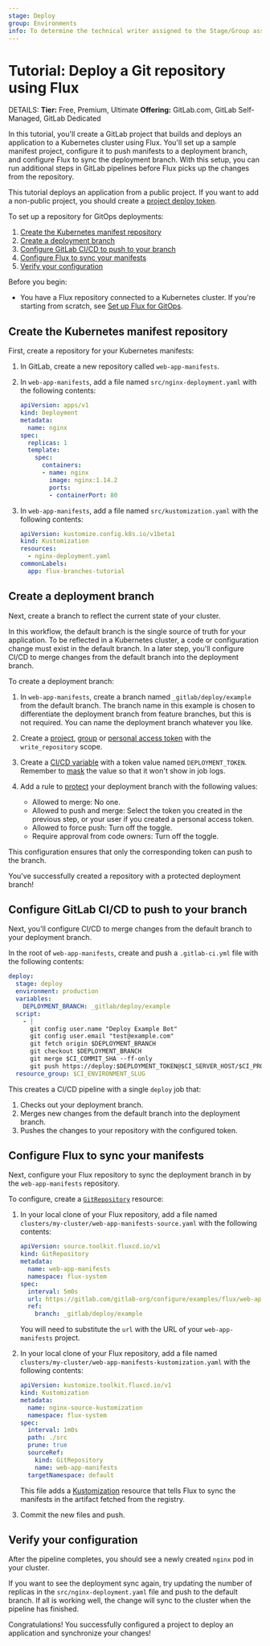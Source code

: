 ```yaml
---
stage: Deploy
group: Environments
info: To determine the technical writer assigned to the Stage/Group associated with this page, see https://handbook.gitlab.com/handbook/product/ux/technical-writing/#assignments
---
```


# Tutorial: Deploy a Git repository using Flux

DETAILS:
**Tier:** Free, Premium, Ultimate
**Offering:** GitLab.com, GitLab Self-Managed, GitLab Dedicated

In this tutorial, you'll create a GitLab project that builds and deploys an application
to a Kubernetes cluster using Flux. You'll set up a sample manifest project, configure it to
push manifests to a deployment branch, and configure Flux to sync the deployment branch. With this
setup, you can run additional steps in GitLab pipelines before Flux picks up the changes
from the repository.

This tutorial deploys an application from a public project. If you want to add a non-public project, you should create a [project deploy token](../../../project/deploy_tokens/index.md).

To set up a repository for GitOps deployments:

1. [Create the Kubernetes manifest repository](#create-the-kubernetes-manifest-repository)
1. [Create a deployment branch](#create-a-deployment-branch)
1. [Configure GitLab CI/CD to push to your branch](#configure-gitlab-cicd-to-push-to-your-branch)
1. [Configure Flux to sync your manifests](#configure-flux-to-sync-your-manifests)
1. [Verify your configuration](#verify-your-configuration)

Before you begin:

- You have a Flux repository connected to a Kubernetes cluster.
  If you're starting from scratch, see [Set up Flux for GitOps](flux_tutorial.md).

## Create the Kubernetes manifest repository

First, create a repository for your Kubernetes manifests:

1. In GitLab, create a new repository called `web-app-manifests`.
1. In `web-app-manifests`, add a file named `src/nginx-deployment.yaml` with the following contents:

   ```yaml
   apiVersion: apps/v1
   kind: Deployment
   metadata:
     name: nginx
   spec:
     replicas: 1
     template:
       spec:
         containers:
         - name: nginx
           image: nginx:1.14.2
           ports:
           - containerPort: 80
   ```

1. In `web-app-manifests`, add a file named `src/kustomization.yaml` with the following contents:

   ```yaml
   apiVersion: kustomize.config.k8s.io/v1beta1
   kind: Kustomization
   resources:
     - nginx-deployment.yaml
   commonLabels:
     app: flux-branches-tutorial
   ```

## Create a deployment branch

Next, create a branch to reflect the current state of your cluster.

In this workflow, the default branch is the single source of truth for your application.
To be reflected in a Kubernetes cluster, a code or configuration change must exist in the default branch.
In a later step, you'll configure CI/CD to merge changes from the default branch into the deployment branch.

To create a deployment branch:

1. In `web-app-manifests`, create a branch named `_gitlab/deploy/example` from the default branch. The branch name in this example is chosen to
   differentiate the deployment branch from feature branches, but this is not required. You can name the deployment branch whatever you like.
1. Create a [project](../../../../user/project/settings/project_access_tokens.md),
   [group](../../../../user/group/settings/group_access_tokens.md) or
   [personal access token](../../../../user/profile/personal_access_tokens.md) with the `write_repository` scope.
1. Create a [CI/CD variable](../../../../ci/variables/index.md) with a token value named `DEPLOYMENT_TOKEN`.
   Remember to [mask](../../../../ci/variables/index.md#mask-a-cicd-variable) the value so that it won't show in
   job logs.
1. Add a rule to [protect](../../../../user/project/repository/branches/protected.md)
   your deployment branch with the following values:

   - Allowed to merge: No one.
   - Allowed to push and merge: Select the token you created in the previous step, or your user if you created
     a personal access token.
   - Allowed to force push: Turn off the toggle.
   - Require approval from code owners: Turn off the toggle.

This configuration ensures that only the corresponding token can push to the branch.

You've successfully created a repository with a protected deployment branch!

## Configure GitLab CI/CD to push to your branch

Next, you'll configure CI/CD to merge changes from the default branch to your deployment branch.

In the root of `web-app-manifests`, create and push a `.gitlab-ci.yml` file with the following contents:

   ```yaml
   deploy:
     stage: deploy
     environment: production
     variables:
       DEPLOYMENT_BRANCH: _gitlab/deploy/example
     script:
       - |
         git config user.name "Deploy Example Bot"
         git config user.email "test@example.com"
         git fetch origin $DEPLOYMENT_BRANCH
         git checkout $DEPLOYMENT_BRANCH
         git merge $CI_COMMIT_SHA --ff-only
         git push https://deploy:$DEPLOYMENT_TOKEN@$CI_SERVER_HOST/$CI_PROJECT_PATH.git HEAD:$DEPLOYMENT_BRANCH
     resource_group: $CI_ENVIRONMENT_SLUG
   ```

This creates a CI/CD pipeline with a single `deploy` job that:

1. Checks out your deployment branch.
1. Merges new changes from the default branch into the deployment branch.
1. Pushes the changes to your repository with the configured token.

## Configure Flux to sync your manifests

Next, configure your Flux repository to sync the deployment branch in by the `web-app-manifests` repository.

To configure, create a [`GitRepository`](https://fluxcd.io/flux/components/source/gitrepositories/) resource:

1. In your local clone of your Flux repository, add a file named `clusters/my-cluster/web-app-manifests-source.yaml`
   with the following contents:

   ```yaml
   apiVersion: source.toolkit.fluxcd.io/v1
   kind: GitRepository
   metadata:
     name: web-app-manifests
     namespace: flux-system
   spec:
     interval: 5m0s
     url: https://gitlab.com/gitlab-org/configure/examples/flux/web-app-manifests-branches
     ref:
       branch: _gitlab/deploy/example
   ```

   You will need to substitute the `url` with the URL of your `web-app-manifests` project.

1. In your local clone of your Flux repository, add a file named `clusters/my-cluster/web-app-manifests-kustomization.yaml`
   with the following contents:

   ```yaml
   apiVersion: kustomize.toolkit.fluxcd.io/v1
   kind: Kustomization
   metadata:
     name: nginx-source-kustomization
     namespace: flux-system
   spec:
     interval: 1m0s
     path: ./src
     prune: true
     sourceRef:
       kind: GitRepository
       name: web-app-manifests
     targetNamespace: default
   ```

   This file adds a [Kustomization](https://fluxcd.io/flux/components/kustomize/kustomizations/) resource that tells Flux to sync the manifests in the artifact fetched from the registry.

1. Commit the new files and push.

## Verify your configuration

After the pipeline completes, you should see a newly created `nginx` pod in your cluster.

If you want to see the deployment sync again, try updating the number of replicas in the
`src/nginx-deployment.yaml` file and push to the default branch. If all is working well, the change
will sync to the cluster when the pipeline has finished.

Congratulations! You successfully configured a project to deploy an application and synchronize your changes!
